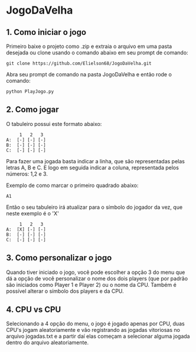 # JogoDaVelha


## 1. Como iniciar o jogo
Primeiro baixe o projeto como .zip e extraia o arquivo em uma pasta desejada ou clone usando o comando abaixo em seu prompt de comando:

    git clone https://github.com/Elielson68/JogoDaVelha.git

Abra seu prompt de comando na pasta JogoDaVelha e então rode o comando:

    python PlayJogo.py
   
## 2. Como jogar

O tabuleiro possui este formato abaixo:

    	 1	 2	 3
    A: 	[-]	[-]	[-]	
    B: 	[-]	[-]	[-]	
    C: 	[-]	[-]	[-]	
Para fazer uma jogada basta indicar a linha, que são representadas pelas letras A, B e C. E logo em seguida indicar a coluna, representada pelos números: 1,2 e 3.

Exemplo de como marcar o primeiro quadrado abaixo:
    
    A1

 Então o seu tabuleiro irá atualizar para o símbolo do jogador da vez, que neste exemplo é o 'X'
 
     	 1	 2	 3
    A: 	[X]	[-]	[-]	
    B: 	[-]	[-]	[-]	
    C: 	[-]	[-]	[-]	

## 3. Como personalizar o jogo
Quando tiver iniciado o jogo, você pode escolher a opção 3 do menu que dá a opção de você personalizar o nome dos dois players (que por padrão são iniciados como Player 1 e Player 2) ou o nome da CPU. Também é possível alterar o símbolo dos players e da CPU.

## 4. CPU vs CPU

Selecionando a 4 opção do menu, o jogo é jogado apenas por CPU, duas CPU's jogam aleatoriamente e vão registrando as jogadas vitoriosas no arquivo jogadas.txt e a partir daí elas começam a selecionar alguma jogada dentro do arquivo aleatoriamente.